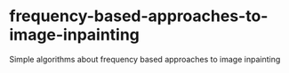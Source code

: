 # frequency-based-approaches-to-image-inpainting
Simple algorithms about frequency based approaches to image inpainting
